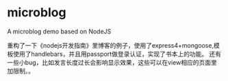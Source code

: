 # microblog
A microblog demo based on NodeJS

重构了一下《nodejs开发指南》里博客的例子，使用了express4+mongoose,模板使用了handlebars，并且用passport做登录认证，实现了书本上的功能。
还有一些小bug，比如发言长度过长会影响显示效果，这些可以在view相应的页面里加限制。。
